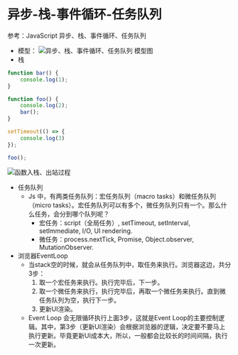 # 异步-栈-事件循环-任务队列
参考：JavaScript 异步、栈、事件循环、任务队列
- 模型：
![异步、栈、事件循环、任务队列 模型图](https://segmentfault.com/img/bVU9kG?w=922&h=706)
- 栈
```javascript
function bar() {
    console.log(1);
}

function foo() {
    console.log(2);
    bar();
}

setTimeout(() => {
    console.log(3)
});

foo();
```
![函数入栈、出站过程](https://segmentfault.com/img/bVU9kK?w=1181&h=993)              
- 任务队列
    - Js 中，有两类任务队列：宏任务队列（macro tasks）和微任务队列（micro tasks）。宏任务队列可以有多个，微任务队列只有一个。那么什么任务，会分到哪个队列呢？
        - 宏任务：script（全局任务）, setTimeout, setInterval, setImmediate, I/O, UI rendering.
        - 微任务：process.nextTick, Promise, Object.observer, MutationObserver.
- 浏览器EventLoop
    - 当stack空的时候，就会从任务队列中，取任务来执行。浏览器这边，共分3步：
        1. 取一个宏任务来执行。执行完毕后，下一步。
        2. 取一个微任务来执行，执行完毕后，再取一个微任务来执行。直到微任务队列为空，执行下一步。
        3. 更新UI渲染。
    - Event Loop 会无限循环执行上面3步，这就是Event Loop的主要控制逻辑。其中，第3步（更新UI渲染）会根据浏览器的逻辑，决定要不要马上执行更新。毕竟更新UI成本大，所以，一般都会比较长的时间间隔，执行一次更新。